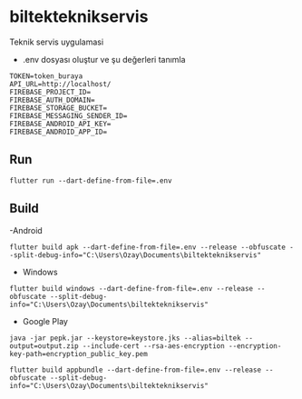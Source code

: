 # biltekteknikservis

Teknik servis uygulamasi

- .env dosyası oluştur ve şu değerleri tanımla

```
TOKEN=token_buraya
API_URL=http://localhost/
FIREBASE_PROJECT_ID=
FIREBASE_AUTH_DOMAIN=
FIREBASE_STORAGE_BUCKET=
FIREBASE_MESSAGING_SENDER_ID=
FIREBASE_ANDROID_API_KEY=
FIREBASE_ANDROID_APP_ID=
```

## Run

```
flutter run --dart-define-from-file=.env
```

## Build 

-Android

```
flutter build apk --dart-define-from-file=.env --release --obfuscate --split-debug-info="C:\Users\Ozay\Documents\biltekteknikservis"
```

- Windows

```
flutter build windows --dart-define-from-file=.env --release --obfuscate --split-debug-info="C:\Users\Ozay\Documents\biltekteknikservis"
```

- Google Play

```
java -jar pepk.jar --keystore=keystore.jks --alias=biltek --output=output.zip --include-cert --rsa-aes-encryption --encryption-key-path=encryption_public_key.pem 
```

```
flutter build appbundle --dart-define-from-file=.env --release --obfuscate --split-debug-info="C:\Users\Ozay\Documents\biltekteknikservis"
```